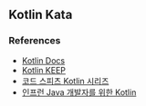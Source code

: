 ## Kotlin Kata


### References
- [Kotlin Docs](https://kotlinlang.org/docs/home.html)
- [Kotlin KEEP](https://github.com/Kotlin/KEEP)
- [코드 스피츠 Kotlin 시리즈](https://youtube.com/playlist?list=PLBNdLLaRx_rL1IC9rW__KP0Lolk0kylyP)
- [인프런 Java 개발자를 위한 Kotlin](https://www.inflearn.com/course/java-to-kotlin/dashboard)
